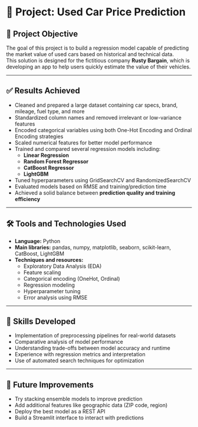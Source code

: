 # 🚗 Project: Used Car Price Prediction

## 🎯 Project Objective  
The goal of this project is to build a regression model capable of predicting the market value of used cars based on historical and technical data.  
This solution is designed for the fictitious company **Rusty Bargain**, which is developing an app to help users quickly estimate the value of their vehicles.

---

## ✅ Results Achieved  
- Cleaned and prepared a large dataset containing car specs, brand, mileage, fuel type, and more  
- Standardized column names and removed irrelevant or low-variance features  
- Encoded categorical variables using both One-Hot Encoding and Ordinal Encoding strategies  
- Scaled numerical features for better model performance  
- Trained and compared several regression models including:
  - **Linear Regression**
  - **Random Forest Regressor**
  - **CatBoost Regressor**
  - **LightGBM**  
- Tuned hyperparameters using GridSearchCV and RandomizedSearchCV  
- Evaluated models based on RMSE and training/prediction time  
- Achieved a solid balance between **prediction quality and training efficiency**

---

## 🛠️ Tools and Technologies Used  
- **Language:** Python  
- **Main libraries:** pandas, numpy, matplotlib, seaborn, scikit-learn, CatBoost, LightGBM  
- **Techniques and resources:**
  - Exploratory Data Analysis (EDA)
  - Feature scaling
  - Categorical encoding (OneHot, Ordinal)
  - Regression modeling
  - Hyperparameter tuning
  - Error analysis using RMSE

---

## 🚀 Skills Developed  
- Implementation of preprocessing pipelines for real-world datasets  
- Comparative analysis of model performance  
- Understanding trade-offs between model accuracy and runtime  
- Experience with regression metrics and interpretation  
- Use of automated search techniques for optimization  

---

## 🔧 Future Improvements  
- Try stacking ensemble models to improve prediction  
- Add additional features like geographic data (ZIP code, region)  
- Deploy the best model as a REST API  
- Build a Streamlit interface to interact with predictions
